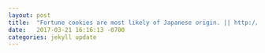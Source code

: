 ```yaml
---
layout: post
title:  "Fortune cookies are most likely of Japanese origin. || http://www.smithsonianmag.com/arts-culture/cracking-open-the-history-of-fortune-cookies-28538557/?scrlybrkr"
date:   2017-03-21 16:16:13 -0700
categories: jekyll update
---
```

